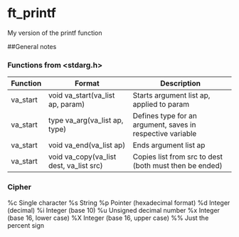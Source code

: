 # ft_printf
My version of the printf function

##General notes

### Functions from <stdarg.h>

Function | Format | Description
--- | --- | ---
va_start | void	va_start(va_list ap, param) | Starts argument list ap, applied to param
va_start | type	va_arg(va_list ap, type) | Defines type for an argument, saves in respective variable
va_start | void	va_end(va_list ap) | Ends argument list ap
va_start | void	va_copy(va_list dest, va_list src) | Copies list from src to dest (both must then be ended)

### Cipher

%c	Single character
%s	String
%p	Pointer (hexadecimal format)
%d	Integer (decimal)
%i	Integer (base 10)
%u	Unsigned decimal number
%x	Integer (base 16, lower case)
%X	Integer (base 16, upper case)
%%	Just the percent sign
